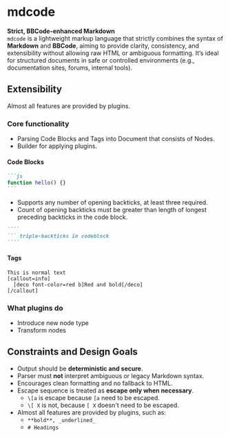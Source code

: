 # mdcode

**Strict, BBCode-enhanced Markdown**  
`mdcode` is a lightweight markup language that strictly combines the syntax of **Markdown** and **BBCode**, aiming to provide clarity, consistency, and extensibility without allowing raw HTML or ambiguous formatting. It’s ideal for structured documents in safe or controlled environments (e.g., documentation sites, forums, internal tools).

## Extensibility

Almost all features are provided by plugins.

### Core functionality

- Parsing Code Blocks and Tags into Document that consists of Nodes.
- Builder for applying plugins.

#### Code Blocks

````markdown
```js
function hello() {}
```
````

- Supports any number of opening backticks, at least three required.
- Count of opening backticks must be greater than length of longest preceding backticks in the code block.

`````markdown
````
``` triple-backticks in codeblock
````
`````

#### Tags

```bbcode
This is normal text
[callout=info]
  [deco font-color=red b]Red and bold[/deco]
[/callout]
```

### What plugins do

- Introduce new node type
- Transform nodes

## Constraints and Design Goals

- Output should be **deterministic and secure**.
- Parser must **not** interpret ambiguous or legacy Markdown syntax.
- Encourages clean formatting and no fallback to HTML.
- Escape sequence is treated as **escape only when necessary**.
    - `\[a` is escape because `[a` need to be escaped.
    - `\[ X` is not, because `[ X` doesn't need to be escaped.
- Almost all features are provided by plugins, such as:
    - `**bold**, _underlined_`
    - `# Headings`

